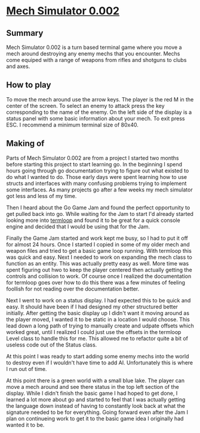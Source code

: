 # [Mech Simulator 0.002](https://github.com/Ariemeth/go_game_jam)

## Summary
Mech Simulator 0.002 is a turn based terminal game where you move a mech around destroying any enemy mechs that you encounter.  Mechs come equiped with a range of weapons from rifles and shotguns to clubs and axes.  

## How to play
To move the mech around use the arrow keys. The player is the red M in the center of the screen.  To select an enemy to attack press the key corresponding to the name of the enemy.  On the left side of the display is a status panel with some basic information about your mech.  To exit press ESC.  I recommend a minimum terminal size of 80x40.  

## Making of
Parts of Mech Simulator 0.002 are from a project I started two months before starting this project to start learning go.  In the beginning I spend hours going through go documentation trying to figure out what existed to do what I wanted to do.  Those early days were spent learning how to use structs and interfaces with many confusing problems trying to implement some interfaces.  As many projects go after a few weeks my mech simulator got less and less of my time.

Then I heard about the Go Game Jam and found the perfect opportunity to get pulled back into go.  While waiting for the Jam to start I'd already started looking more into [termloop](https://github.com/JoelOtter/termloop) and found it to be great for a quick console engine and decided that I would be using that for the Jam.

Finally the Game Jam started and work kept me busy, so I had to put it off for almost 24 hours.  Once I started I copied in some of my older mech and weapon files and tried to get a basic game loop running.  With termloop this was quick and easy.  Next I needed to work on expanding the mech class to function as an entity.  This was actually pretty easy as well.  More time was spent figuring out hwo to keep the player centered then actually getting the controls and collision to work.  Of course once I realized the documentation for termloop goes over how to do this there was a few minutes of feeling foollish for not reading over the documentation better.

Next I went to work on a status display.  I had expected this to be quick and easy.  It should have been if I had designed my other structured better initially.  After getting the basic display up I didn't want it moving around as the player moved, I wanted it to be static in a location I would choose.  This lead down a long path of trying to manually create and udpate offsets which worked great, until I realized I could just use the offsets in the termloop Level class to handle this for me.  This allowed me to refactor quite a bit of useless code out of the Status class.

At this point I was ready to start adding some enemy mechs into the world to destroy even if I wouldn't have time to add AI.  Unfortunately this is where I run out of time.

At this point there is a green world with a small blue lake.  The player can move a mech around and see there status in the top left section of the display.  While I didn't finish the basic game I had hoped to get done, I learned a lot more about go and started to feel that I was actually getting the language down instead of having to constantly look back at what the signature needed to be for everything.  Going forward even after the Jam I plan on continueing work to get it to the basic game idea I originally had wanted it to be.

